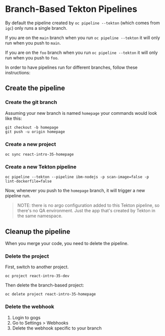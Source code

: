 # Branch-Based Tekton Pipelines

By default the pipeline created by `oc pipeline --tekton` (which comes from `igc`) only runs a single branch.

If you are on the `main` branch when you run `oc pipeline --tekton` it will only run when you push to `main`.

If you are on the `foo` branch when you run `oc pipeline --tekton` it will only run when you push to `foo`.

In order to have pipelines run for different branches, follow these instructions:

## Create the pipeline

### Create the git branch

Assuming your new branch is named `homepage` your commands would look like this:

```
git checkout -b homepage
git push -u origin homepage
```

### Create a new project

```
oc sync react-intro-35-homepage
```

### Create a new Tekton pipeline

```
oc pipeline --tekton --pipeline ibm-nodejs -p scan-image=false -p lint-dockerfile=false
```

Now, whenever you push to the `homepage` branch, it will trigger a new pipeline run.

> NOTE: there is no argo configuration added to this Tekton pipeline, so there's no QA environment. Just the app that's created by Tekton in the same namespace.

## Cleanup the pipeline

When you merge your code, you need to delete the pipeline.

### Delete the project

First, switch to another project.

```
oc project react-intro-35-dev
```

Then delete the branch-based project:

```
oc delete project react-intro-35-homepage
```

### Delete the webhook

1. Login to gogs
1. Go to Settings > Webhooks
1. Delete the webhook specific to your branch

